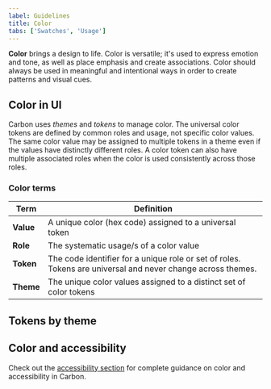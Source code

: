 ```yaml
---
label: Guidelines
title: Color
tabs: ['Swatches', 'Usage']
---
```


**Color** brings a design to life. Color is versatile; it's used to express emotion and tone, as well as place emphasis and create associations. Color should always be used in meaningful and intentional ways in order to create patterns and visual cues.

## Color in UI

Carbon uses _themes_ and _tokens_ to manage color. The universal color tokens are defined by common roles and usage, not specific color values. The same color value may be assigned to multiple tokens in a theme even if the values have distinctly different roles. A color token can also have multiple associated roles when the color is used consistently across those roles.

### Color terms

| Term      | Definition                                                                                                  |
| --------- | ----------------------------------------------------------------------------------------------------------- |
| **Value** | A unique color (hex code) assigned to a universal token                                                     |
| **Role**  | The systematic usage/s of a color value                                                                     |
| **Token** | The code identifier for a unique role or set of roles. Tokens are universal and never change across themes. |
| **Theme** | The unique color values assigned to a distinct set of color tokens                                          |

## Tokens by theme

<color-token-table></color-token-table>

## Color and accessibility

Check out the [accessibility section](/guidelines/accessibility/color) for complete guidance on color and accessibility in Carbon.
